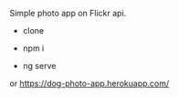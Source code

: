 Simple photo app on Flickr api.

- clone

- npm i

- ng serve

or https://dog-photo-app.herokuapp.com/
